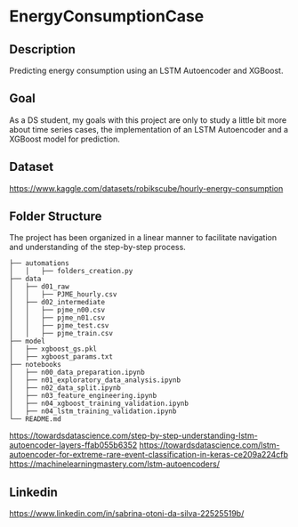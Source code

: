 # EnergyConsumptionCase

## Description
Predicting energy consumption using an LSTM Autoencoder and XGBoost.

## Goal
As a DS student, my goals with this project are only to study a little bit more about time series cases, the implementation of an LSTM Autoencoder and a XGBoost model for prediction.

## Dataset
https://www.kaggle.com/datasets/robikscube/hourly-energy-consumption

## Folder Structure
The project has been organized in a linear manner to facilitate navigation and understanding of the step-by-step process.
```
├── automations
│   │   ├── folders_creation.py
├── data
│   ├── d01_raw
│   │   ├── PJME_hourly.csv
│   ├── d02_intermediate
│   │   ├── pjme_n00.csv
│   │   ├── pjme_n01.csv
│   │   ├── pjme_test.csv
│   │   ├── pjme_train.csv
├── model
│   ├── xgboost_gs.pkl
│   ├── xgboost_params.txt
├── notebooks
│   ├── n00_data_preparation.ipynb
│   ├── n01_exploratory_data_analysis.ipynb
│   ├── n02_data_split.ipynb
│   ├── n03_feature_engineering.ipynb
│   ├── n04_xgboost_training_validation.ipynb
│   ├── n04_lstm_training_validation.ipynb
└── README.md
```

https://towardsdatascience.com/step-by-step-understanding-lstm-autoencoder-layers-ffab055b6352
https://towardsdatascience.com/lstm-autoencoder-for-extreme-rare-event-classification-in-keras-ce209a224cfb
https://machinelearningmastery.com/lstm-autoencoders/

## Linkedin
https://www.linkedin.com/in/sabrina-otoni-da-silva-22525519b/

